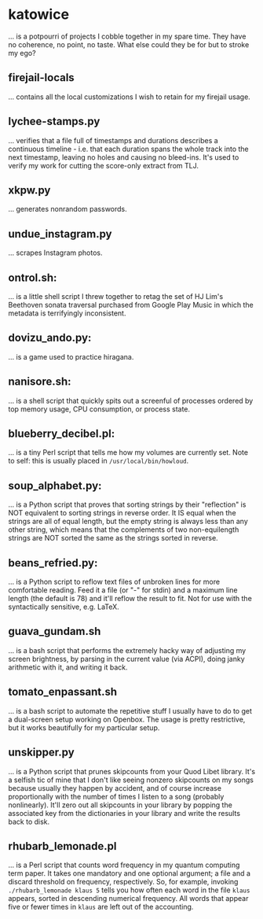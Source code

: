 # katowice

... is a potpourri of projects I cobble together in my spare time.
They have no coherence, no point, no taste. What else could they be for
but to stroke my ego?

## firejail-locals
... contains all the local customizations I wish to retain for my
firejail usage.

## lychee-stamps.py
... verifies that a file full of timestamps and durations describes a
continuous timeline - i.e. that each duration spans the whole track into
the next timestamp, leaving no holes and causing no bleed-ins. It's used
to verify my work for cutting the score-only extract from TLJ.

## xkpw.py
... generates nonrandom passwords.

## undue\_instagram.py
... scrapes Instagram photos.

## ontrol.sh:
... is a little shell script I threw together to retag the set of HJ Lim's
Beethoven sonata traversal purchased from Google Play Music in which the
metadata is terrifyingly inconsistent.

## dovizu\_ando.py:
... is a game used to practice hiragana.

## nanisore.sh:
... is a shell script that quickly spits out a screenful of processes
ordered by top memory usage, CPU consumption, or process state.

## blueberry\_decibel.pl:
... is a tiny Perl script that tells me how my volumes are currently set.
Note to self: this is usually placed in `/usr/local/bin/howloud`.

## soup\_alphabet.py:
... is a Python script that proves that sorting strings by their
"reflection" is NOT equivalent to sorting strings in reverse order. It IS
equal when the strings are all of equal length, but the empty string is
always less than any other string, which means that the complements of two
non-equilength strings are NOT sorted the same as the strings sorted in
reverse.

## beans\_refried.py:
... is a Python script to reflow text files of unbroken lines for more
comfortable reading. Feed it a file (or "-" for stdin) and a maximum line
length (the default is 78) and it'll reflow the result to fit. Not for use
with the syntactically sensitive, e.g. LaTeX.

## guava\_gundam.sh
... is a bash script that performs the extremely hacky way of adjusting
my screen brightness, by parsing in the current value (via ACPI), doing
janky arithmetic with it, and writing it back.

## tomato\_enpassant.sh
... is a bash script to automate the repetitive stuff I usually have to
do to get a dual-screen setup working on Openbox. The usage is pretty
restrictive, but it works beautifully for my particular setup.

## unskipper.py
... is a Python script that prunes skipcounts from your Quod Libet
library. It's a selfish tic of mine that I don't like seeing nonzero
skipcounts on my songs because usually they happen by accident, and of
course increase proportionally with the number of times I listen to a
song (probably nonlinearly). It'll zero out all skipcounts in your
library by popping the associated key from the dictionaries in your
library and write the results back to disk.

## rhubarb\_lemonade.pl
... is a Perl script that counts word frequency in my quantum computing
term paper. It takes one mandatory and one optional argument; a file and
a discard threshold on frequency, respectively. So, for example, invoking
`./rhubarb_lemonade klaus 5` tells you how often each word in the file
`klaus` appears, sorted in descending numerical frequency. All words that
appear five or fewer times in `klaus` are left out of the accounting.
